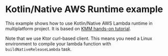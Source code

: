 # Kotlin/Native AWS Runtime example

This example shows how to use Kotlin/Native AWS Lambda runtime in multiplatform project.
It is based on [KMM hands-on tutorial](https://play.kotlinlang.org/hands-on/Networking%20and%20Data%20Storage%20with%20Kotlin%20Multiplatfrom%20Mobile/01_Introduction
).

Note that we use Ktor curl-based client. This means you need a Linux environment to compile 
your lambda function with `buildNativeReleaseLambda` task.
